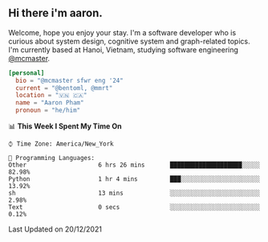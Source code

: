 <h2><b>Hi there i'm aaron. </b></h2>

Welcome, hope you enjoy your stay. I'm a software developer who is curious about system design, cognitive system and graph-related topics. I'm currently based at Hanoi, Vietnam, studying software engineering [@mcmaster](https://www.mcmaster.ca/).

```toml
[personal]
  bio = "@mcmaster sfwr eng '24"
  current = "@bentoml, @mmrt"
  location = "🇻🇳 🇨🇦"
  name = "Aaron Pham"
  pronoun = "he/him"
```
<!--<img src="https://github-readme-stats.vercel.app/api?username=aarnphm&show_icons=true&count_private=true&theme=dark" height="170"/>-->
<!--<img src="https://github-readme-stats.vercel.app/api/top-langs/?username=aarnphm&layout=compact&hide=css&theme=dark" height="170" />-->

<!--START_SECTION:waka-->
📊 **This Week I Spent My Time On** 

```text
⌚︎ Time Zone: America/New_York

💬 Programming Languages: 
Other                    6 hrs 26 mins       ████████████████████░░░░░   82.98% 
Python                   1 hr 4 mins         ███░░░░░░░░░░░░░░░░░░░░░░   13.92% 
sh                       13 mins             ░░░░░░░░░░░░░░░░░░░░░░░░░   2.98% 
Text                     0 secs              ░░░░░░░░░░░░░░░░░░░░░░░░░   0.12%

```


 Last Updated on 20/12/2021
<!--END_SECTION:waka-->
